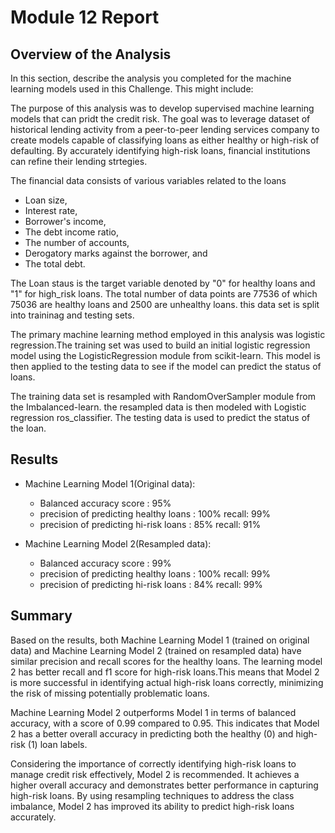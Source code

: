 # Module 12 Report 

## Overview of the Analysis

In this section, describe the analysis you completed for the machine learning models used in this Challenge. This might include:

The purpose of this analysis was to develop supervised machine learning models that can pridt the credit risk. The goal was to leverage dataset of historical lending activity from a peer-to-peer lending services company to create models capable of classifying loans as either healthy  or high-risk of defaulting. By accurately identifying high-risk loans, financial institutions can refine their lending strtegies.

The financial data consists of various variables related to the loans
  * Loan size,
  * Interest rate, 
  * Borrower's income,
  * The debt income ratio,
  * The number of accounts,
  * Derogatory marks against the borrower, and
  * The total debt.

The Loan staus is the target variable denoted by "0" for healthy loans and "1"  for high_risk loans.
The total number of data points are 77536 of which  75036 are healthy loans and 2500 are unhealthy loans. this data set is split into traininag and testing sets. 

The primary machine learning method employed in this analysis was logistic regression.The training set was used to build an initial logistic regression model using the LogisticRegression module from scikit-learn. This model is then applied to the testing data to see if the model can predict the status of loans.

The training data set is resampled with RandomOverSampler module from the Imbalanced-learn. the resampled data is then modeled with Logistic regression ros_classifier. The testing data is used to predict the status of the loan.

## Results


* Machine Learning Model 1(Original data):
  * Balanced accuracy score : 95%
  * precision of predicting healthy loans : 100% recall: 99%
  * precision of predicting hi-risk loans : 85% recall: 91%

* Machine Learning Model 2(Resampled data):
  * Balanced accuracy score : 99%
  * precision of predicting healthy loans : 100% recall: 99%
  * precision of predicting hi-risk loans : 84% recall: 99%
  

## Summary

Based on the results, both Machine Learning Model 1 (trained on original data) and Machine Learning Model 2 (trained on resampled data) have similar precision and recall scores for the healthy loans. The learning model 2 has better recall and f1 score for high-risk loans.This means that Model 2 is more successful in identifying actual high-risk loans correctly, minimizing the risk of missing potentially problematic loans.

Machine Learning Model 2 outperforms Model 1 in terms of balanced accuracy, with a score of 0.99 compared to 0.95. This indicates that Model 2 has a better overall accuracy in predicting both the healthy (0) and high-risk (1) loan labels.

Considering the importance of correctly identifying high-risk loans to manage credit risk effectively, Model 2 is recommended. It achieves a higher overall accuracy and demonstrates better performance in capturing high-risk loans. By using resampling techniques to address the class imbalance, Model 2 has improved its ability to predict high-risk loans accurately.


